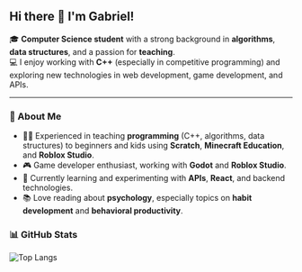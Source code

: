 ## Hi there 👋 I'm Gabriel!

🎓 **Computer Science student** with a strong background in **algorithms**, **data structures**, and a passion for **teaching**.  
💻 I enjoy working with **C++** (especially in competitive programming) and exploring new technologies in web development, game development, and APIs.

---

### 🚀 About Me
- 👨‍🏫 Experienced in teaching **programming** (C++, algorithms, data structures) to beginners and kids using **Scratch**, **Minecraft Education**, and **Roblox Studio**.  
- 🎮 Game developer enthusiast, working with **Godot** and **Roblox Studio**.  
- 🌱 Currently learning and experimenting with **APIs**, **React**, and backend technologies.  
- 📚 Love reading about **psychology**, especially topics on **habit development** and **behavioral productivity**.  

### 📊 GitHub Stats
![Top Langs](https://github-readme-stats.vercel.app/api/top-langs/?username=briel0&layout=compact&theme=tokyonight)

